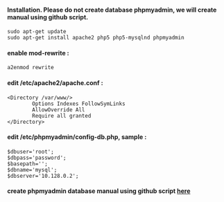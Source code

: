 #### Installation. Please do not create database phpmyadmin, we will create manual using github script.
```
sudo apt-get update
sudo apt-get install apache2 php5 php5-mysqlnd phpmyadmin
```

#### enable mod-rewrite :
```
a2enmod rewrite
```

#### edit /etc/apache2/apache.conf :
```
<Directory /var/www/>
        Options Indexes FollowSymLinks
        AllowOverride All  
        Require all granted  
</Directory>
```

#### edit /etc/phpmyadmin/config-db.php, sample :
```
$dbuser='root';
$dbpass='password';
$basepath='';
$dbname='mysql';
$dbserver='10.128.0.2';
```

#### create phpmyadmin database manual using github script [here](https://github.com/si294r/phpmyadmin/blob/master/sql/create_tables.sql)
